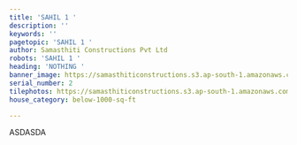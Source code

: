 ```yaml
---
title: 'SAHIL 1 '
description: ''
keywords: ''
pagetopic: 'SAHIL 1 '
author: Samasthiti Constructions Pvt Ltd
robots: 'SAHIL 1 '
heading: 'NOTHING '
banner_image: https://samasthiticonstructions.s3.ap-south-1.amazonaws.com/uploads/whatsapp-image-2021-11-19-at-2-51-31-am.jpeg
serial_number: 2
tilephotos: https://samasthiticonstructions.s3.ap-south-1.amazonaws.com/uploads/hdgfhnsgf.jpg
house_category: below-1000-sq-ft

---
```

ASDASDA